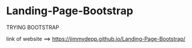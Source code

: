 # Landing-Page-Bootstrap
TRYING BOOTSTRAP

link of website ==> https://jimmydepp.github.io/Landing-Page-Bootstrap/
